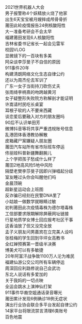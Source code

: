 2021世界机器人大会  
男子报警称4个妖精放火烧了他家  
出生6天宝宝被月嫂摔成颅骨骨折  
莆田此轮疫情报告24例核酸阳性  
大一准备考研会不会太早  
福建莆田发现6人核酸阳性  
吉林省委书记省长一起会见雷军  
校园VLOG  
显微镜下的一百块有多美  
阿朵谈李莎旻子不自信的原因  
911事件20年  
构建清朗网络文化生态自律公约  
还以为周杰伦去军训了  
广东一女子当街持刀砍伤丈夫  
张雨绮李柄熹的吻跨越黄河  
女子疑整形失败院方称解剖才能证明  
许嵩请村民吃长桌宴  
耳根子软的人不要来西藏  
谈恋爱后要融入对方的朋友圈吗  
90后不认识单田芳  
微博抖音等将共享严重违规账号信息  
乱港团体香港教协解散  
皮箱藏尸案嫌疑人朋友圈  
莆田汽车站所有省市际班车停运  
佟丽娅科普新疆舞翻腕儿  
上个学把孩子愁成什么样了  
莆田2地高风险5地中风险  
隔壁老樊李莎旻子因即兴弹唱起分歧  
室友睡过头你会叫醒他们吗  
金晨顶碗  
超新星运动会上班图  
反诈骗已经刻在民警DNA里了  
小姑娘一做数学就眼睛过敏  
初判莆田此次疫情毒株为德尔塔毒株  
工信部要求限期解除屏蔽网址链接  
行星地质学女博士回应报考社区干事  
这香油放了但又没完全放  
孟子义朋友问男嘉宾在立完美人设吗  
张桂梅的学生回到华坪女高教书  
全红婵预赛第一晋级半决赛  
博美犬可以有多敏捷  
20年阿富汗战争致1100万人沦为难民  
福建仙游公交公司所有车辆停运  
周深回应利路修说自己会武功  
东北人说话有多爱加的  
关于我妈的一切点映  
全运会跳水上演神仙打架  
911事件华裔空姐通话录音曝光  
莆田累计发现6例确诊18例无症状  
演出行业协会联合多平台发起自律公约  
14家平台将限流禁言清理6类账号  
百色地震  
